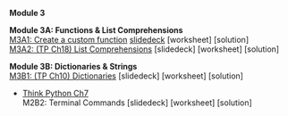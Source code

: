 <b>Module 3</b>  

<b>Module 3A: Functions & List Comprehensions</b>  
[M3A1: Create a custom function](https://colab.research.google.com/drive/1w3WG30R8xhPv6kZBEdWHoYMOvnRL3hxj#scrollTo=cFqnZGxyXH0I) [slidedeck](https://www.dropbox.com/scl/fi/x612ydq2eenookvksr7fc/buad5802-m1-review-python-functions-slides.pptx?rlkey=ekmmcqced84nueupsdy0whtk3&dl=0) [worksheet] [solution]    
[M3A2: (TP Ch18) List Comprehensions](https://colab.research.google.com/drive/16oHsAVeXUP5xgcXq-ECX4zXwjxwjKusD#scrollTo=e046e382) [slidedeck] [worksheet] [solution]     

<b>Module 3B: Dictionaries & Strings</b>  
[M3B1: (TP Ch10) Dictionaries](https://colab.research.google.com/drive/1mDHYFR-xospgw695_77GjNfSGfpd507K#scrollTo=acfd2720) [slidedeck] [worksheet] [solution]  
- [Think Python Ch7](https://colab.research.google.com/drive/1z7cB9xJPGcoNfyHt1cEscMyyYanVvx03)  
M2B2: Terminal Commands [slidedeck] [worksheet] [solution]  
